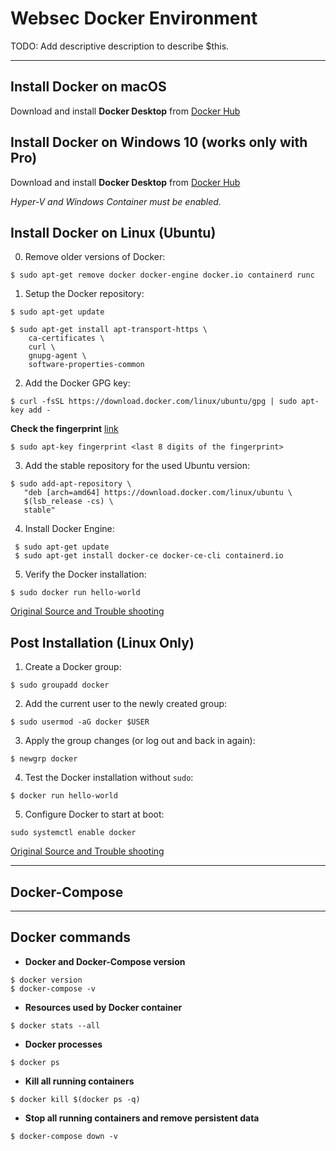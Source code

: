# Websec Docker Environment
TODO: Add descriptive description to describe $this.

---

## Install Docker on macOS
Download and install **Docker Desktop** from [Docker Hub](https://hub.docker.com/editions/community/docker-ce-desktop-mac/)

## Install Docker on Windows 10 (works only with Pro)
Download and install **Docker Desktop** from [Docker Hub](https://hub.docker.com/editions/community/docker-ce-desktop-windows/)

*Hyper-V and Windows Container must be enabled.*

## Install Docker on Linux (Ubuntu)
0. Remove older versions of Docker:
```
$ sudo apt-get remove docker docker-engine docker.io containerd runc
```

1. Setup the Docker repository:
```
$ sudo apt-get update

$ sudo apt-get install apt-transport-https \
    ca-certificates \
    curl \
    gnupg-agent \
    software-properties-common
```

2. Add the Docker GPG key:
```
$ curl -fsSL https://download.docker.com/linux/ubuntu/gpg | sudo apt-key add -
```
**Check the fingerprint** [link](https://docs.docker.com/engine/install/ubuntu/)

```
$ sudo apt-key fingerprint <last 8 digits of the fingerprint>
```

3. Add the stable repository for the used Ubuntu version:
```
$ sudo add-apt-repository \
   "deb [arch=amd64] https://download.docker.com/linux/ubuntu \
   $(lsb_release -cs) \
   stable"
```

4. Install Docker Engine:
```
 $ sudo apt-get update
 $ sudo apt-get install docker-ce docker-ce-cli containerd.io
```

5. Verify the Docker installation:
```
$ sudo docker run hello-world
```

[Original Source and Trouble shooting](https://docs.docker.com/engine/install/ubuntu/)

## Post Installation (Linux Only)
1. Create a Docker group:
```
$ sudo groupadd docker
```

2. Add the current user to the newly created group:
```
$ sudo usermod -aG docker $USER
```

3. Apply the group changes (or log out and back in again):
```
$ newgrp docker 
```

4. Test the Docker installation without ```sudo```:
```
$ docker run hello-world
```

5. Configure Docker to start at boot:
```
sudo systemctl enable docker
```

[Original Source and Trouble shooting](https://docs.docker.com/engine/install/linux-postinstall/)

---

## Docker-Compose


---

## Docker commands

- **Docker and Docker-Compose version**
```
$ docker version
$ docker-compose -v
```

- **Resources used by Docker container**
```
$ docker stats --all
```

- **Docker processes**
```
$ docker ps
```

- **Kill all running containers**
```
$ docker kill $(docker ps -q)
```

- **Stop all running containers and remove persistent data**
```
$ docker-compose down -v
```
